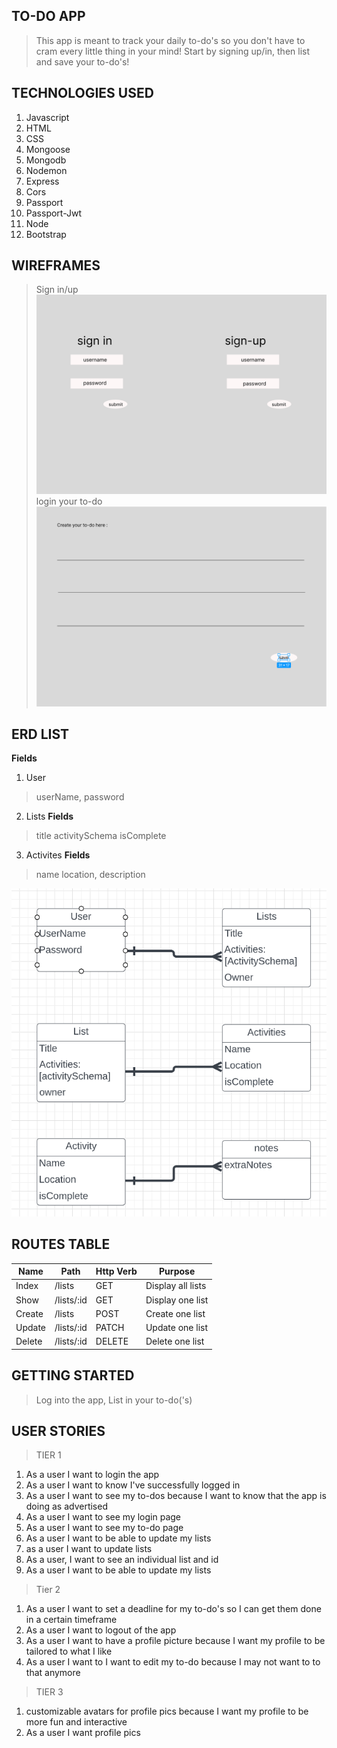 ## TO-DO APP
>This app is meant to track your daily to-do's so you don't have to cram every little thing in your mind! Start by signing up/in, then list and save your to-do's!


## TECHNOLOGIES USED
1. Javascript
2. HTML
3. CSS
4. Mongoose
5. Mongodb
6. Nodemon
7. Express
8. Cors
9. Passport
10. Passport-Jwt
11. Node
12. Bootstrap


## WIREFRAMES
>Sign in/up
![alt text](/images/Signin.png)
>login your to-do
![alt text](/images/todopage.png)


## ERD LIST
**Fields**
1. User
> userName,
> password

2. Lists
**Fields**
> title
> activitySchema
> isComplete

3. Activites
**Fields**
> name
> location,
> description


![alt text](/images/ERd.png)

## ROUTES TABLE

| Name        | Path        | Http Verb   | Purpose         |
|-------------|-------------|-------------|-----------------|
| Index       | /lists      | GET         |Display all lists|
| Show        | /lists/:id  | GET         |Display one list |
| Create      | /lists      | POST        |Create one list  |
| Update      | /lists/:id  | PATCH       |Update one list  |
| Delete      | /lists/:id  | DELETE      |Delete one list  |






## GETTING STARTED
> Log into the app,
> List in your to-do('s)



## USER STORIES


> TIER 1
1. As a user I want to login the app
2. As a user I want to know I've successfully logged in
3. As a user I want to see my to-dos because I want to know that the app is doing as advertised
4. As a user I want to see my login page 
5. As a user I want to see my to-do page 
6. As a user I want to be able to update my lists
7. as a user I want to update lists
8. As a user, I want to see an individual list and id
9. As a user I want to be able to update my lists

>Tier 2
1. As a user I want to set a deadline for my to-do's so I can get them done in a certain timeframe
2. As a user I want to logout of the app
3. As a user I want to have a profile picture because I want my profile to be tailored to what I like
4. As a user I want to I want to edit my to-do because I may not want to to that anymore

>TIER 3
1. customizable avatars for profile pics because I want my profile to be more fun and interactive
2. As a user I want profile pics